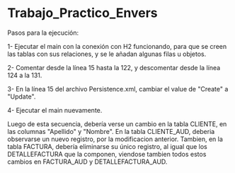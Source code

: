 # Trabajo_Practico_Envers

Pasos para la ejecución:

1- Ejecutar el main con la conexión con H2 funcionando, para que se creen las tablas con sus relaciones, y se le añadan algunas filas u objetos.

2- Comentar desde la línea 15 hasta la 122, y descomentar desde la línea 124 a la 131.

3- En la línea 15 del archivo Persistence.xml, cambiar el value de "Create" a "Update".

4- Ejecutar el main nuevamente.

Luego de esta secuencia, debería verse un cambio en la tabla CLIENTE, en las columnas "Apellido" y "Nombre". En la tabla CLIENTE_AUD, deberia observarse
un nuevo registro, por la modificacion anterior. Tambien, en la tabla FACTURA, debería eliminarse su único registro, al igual que los DETALLEFACTURA que 
la componen, viendose tambien todos estos cambios en FACTURA_AUD y DETALLEFACTURA_AUD.

